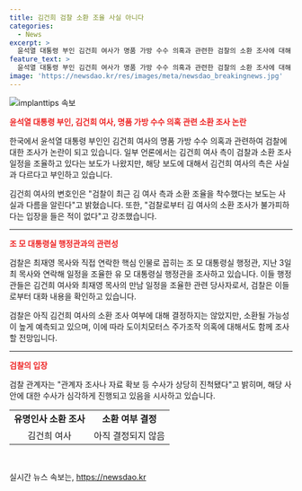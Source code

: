 ```yaml
---
title: 김건희 검찰 소환 조율 사실 아니다
categories:
  - News
excerpt: >
  윤석열 대통령 부인 김건희 여사가 명품 가방 수수 의혹과 관련한 검찰의 소환 조사에 대해 사실과 다르다고 부인했다. 김 여사의 소환 조사 여부에는 아직 결정이 내려지지 않았지만, 소환은 불가피할 것으로 예측되고 있다. 이에 따라 도이치모터스 주가조작 의혹 또한 함께 조사될 전망이다. 때로는 정치와 경제의 궁둥이를 만져야 한다는 인상을 주며, 김 여사와 관련된 수사가 상당히 진척됐다는 관련자의 발언이 이어졌다. (문장은 150자 이내로 작성해주세요.)
feature_text: >
  윤석열 대통령 부인 김건희 여사가 명품 가방 수수 의혹과 관련한 검찰의 소환 조사에 대해 사실과 다르다고 부인했다. 김 여사의 소환 조사 여부에는 아직 결정이 내려지지 않았지만, 소환은 불가피할 것으로 예측되고 있다. 이에 따라 도이치모터스 주가조작 의혹 또한 함께 조사될 전망이다. 때로는 정치와 경제의 궁둥이를 만져야 한다는 인상을 주며, 김 여사와 관련된 수사가 상당히 진척됐다는 관련자의 발언이 이어졌다. (문장은 150자 이내로 작성해주세요.)
image: 'https://newsdao.kr/res/images/meta/newsdao_breakingnews.jpg'
---
```


<p><img src="https://newsdao.kr/res/images/meta/newsdao_breakingnews.jpg" alt="implanttips 속보" /></p>

<p><b><span style="color: #ee2323;">윤석열 대통령 부인, 김건희 여사, 명품 가방 수수 의혹 관련 소환 조사 논란</span></b></p>

<p>한국에서 윤석열 대통령 부인인 김건희 여사의 명품 가방 수수 의혹과 관련하여 검찰에 대한 조사가 논란이 되고 있습니다. 일부 언론에서는 김건희 여사 측이 검찰과 소환 조사 일정을 조율하고 있다는 보도가 나왔지만, 해당 보도에 대해서 김건희 여사의 측은 사실과 다르다고 부인하고 있습니다.</p>

<p data-ke-size="size16">김건희 여사의 변호인은 "검찰이 최근 김 여사 측과 소환 조율을 착수했다는 보도는 사실과 다름을 알린다"고 밝혔습니다. 또한, "검찰로부터 김 여사의 소환 조사가 불가피하다는 입장을 들은 적이 없다"고 강조했습니다.</p>

<hr>

<p><b><span style="color: #ee2323;">조 모 대통령실 행정관과의 관련성</span></b></p>

<p>검찰은 최재영 목사와 직접 연락한 핵심 인물로 꼽히는 조 모 대통령실 행정관, 지난 3일 최 목사와 연락해 일정을 조율한 유 모 대통령실 행정관을 조사하고 있습니다. 이들 행정관들은 김건희 여사와 최재영 목사의 만남 일정을 조율한 관련 당사자로서, 검찰은 이들로부터 대화 내용을 확인하고 있습니다.</p>

<p data-ke-size="size16">검찰은 아직 김건희 여사의 소환 조사 여부에 대해 결정하지는 않았지만, 소환될 가능성이 높게 예측되고 있으며, 이에 따라 도이치모터스 주가조작 의혹에 대해서도 함께 조사할 전망입니다.</p>

<hr>

<p><b><span style="color: #ee2323;">검찰의 입장</span></b></p>

<p>검찰 관계자는 "관계자 조사나 자료 확보 등 수사가 상당히 진척됐다"고 밝히며, 해당 사안에 대한 수사가 심각하게 진행되고 있음을 시사하고 있습니다.</p>

<table>
    <tr>
        <td style="text-align: center; height: 17px;"><b>유명인사 소환 조사</b></td>
        <td style="text-align: center; height: 17px;"><b>소환 여부 결정</b></td>
    </tr>
    <tr>
        <td style="text-align: center; height: 17px;">김건희 여사</td>
        <td style="text-align: center; height: 17px;">아직 결정되지 않음</td>
    </tr>
</table>

<p data-ke-size="size16">&nbsp;</p>
실시간 뉴스 속보는, <a href="https://newsdao.kr" rel="dofollow">https://newsdao.kr</a>



